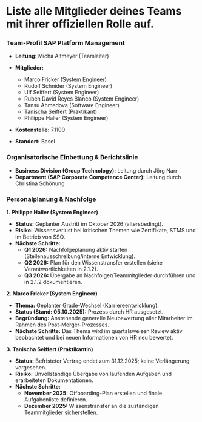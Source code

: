 # Liste alle Mitglieder deines Teams mit ihrer offiziellen Rolle auf.

### Team-Profil SAP Platform Management
- **Leitung:** Micha Altmeyer (Teamleiter)
- **Mitglieder:**
  - Marco Fricker (System Engineer)
  - Rudolf Schnider (System Engineer)
  - Ulf Seiffert (System Engineer)
  - Rubén David Reyes Blanco (System Engineer)
  - Tansu Ahmedova (Software Engineer)
  - Tanischa Seiffert (Praktikant)
  - Philippe Haller (System Engineer)
  
- **Kostenstelle:** 71100
- **Standort:** Basel

### Organisatorische Einbettung & Berichtslinie
- **Business Division (Group Technology):** Leitung durch Jörg Narr
- **Department (SAP Corporate Competence Center):** Leitung durch Christina Schönung

### Personalplanung & Nachfolge

**1. Philippe Haller (System Engineer)**
*   **Status:** Geplanter Austritt im Oktober 2026 (altersbedingt).
*   **Risiko:** Wissensverlust bei kritischen Themen wie Zertifikate, STMS und im Betrieb von SSO.
*   **Nächste Schritte:**
    *   **Q1 2026:** Nachfolgeplanung aktiv starten (Stellenausschreibung/interne Entwicklung).
    *   **Q2 2026:** Plan für den Wissenstransfer erstellen (siehe Verantwortlichkeiten in 2.1.2).
    *   **Q3 2026:** Übergabe an Nachfolger/Teammitglieder durchführen und in 2.1.2 dokumentieren.
 
**2. Marco Fricker (System Engineer)**
*   **Thema:** Geplanter Grade-Wechsel (Karriereentwicklung).
*   **Status (Stand: 05.10.2025):** Prozess durch HR ausgesetzt.
*   **Begründung:** Anstehende generelle Neubewertung aller Mitarbeiter im Rahmen des Post-Merger-Prozesses.
*   **Nächste Schritte:** Das Thema wird im quartalsweisen Review aktiv beobachtet und bei neuen Informationen von HR neu bewertet.

**3. Tanischa Seiffert (Praktikantin)**
*   **Status:** Befristeter Vertrag endet zum 31.12.2025; keine Verlängerung vorgesehen.
*   **Risiko:** Unvollständige Übergabe von laufenden Aufgaben und erarbeiteten Dokumentationen.
*   **Nächste Schritte:**
    *   **November 2025:** Offboarding-Plan erstellen und finale Aufgabenliste definieren.
    *   **Dezember 2025:** Wissenstransfer an die zuständigen Teammitglieder sicherstellen.
